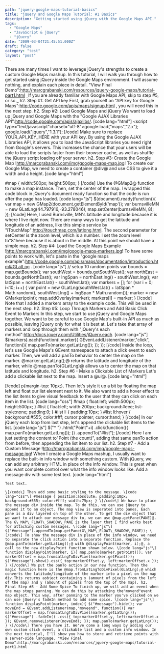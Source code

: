 ```yaml
---
path: "jquery-google-maps-tutorial-basics"
title: "jQuery and Google Maps Tutorial: #1 Basics"
description: "Getting started using jQuery with the Google Maps API."
tags: 
  - "Google Maps"
  - "JavaScript & jQuery"
  - "jQuery"
date: "2009-03-04T21:45:51.000Z"
draft: false
category: "test"
layout: "post"
---
```


There are many times I want to leverage jQuery's strengths to create a custom Google Maps mashup. In this tutorial, I will walk you through how to get started using jQuery inside the Google Maps environment. I will assume nothing, and explain each piece in detail. "View Final Demo":http://marcgrabanski.com/resources/jquery-google-maps/tutorial-part1.html \_If you are already familiar with Google Maps API, skip to step #5, or so.\_ h2. Step #1: Get API key First, grab yourself an "API key for Google Maps":http://code.google.com/apis/maps/signup.html , you will need this in the next step. h2. Step #2: Load Google Maps and jQuery We want to load up jQuery and Google Maps with the "Google AJAX Libraries API":http://code.google.com/apis/ajaxlibs/. \[code lang="html"\] <script type="text/javascript"charset="utf-8">google.load("maps","2.x"); google.load("jquery","1.3.1"); \[/code\] Make sure to replace YOUR\_API\_KEY_HERE with your API key. By using the Google AJAX Libraries API, it allows you to load the JavaScript libraries you need right from Google's servers. This increases the chance that your users will be able to load the scripts faster from their browser cache, as well as shuffle the jQuery script loading off your server. h2. Step #3: Create the Google Map !http://marcgrabanski.com/img/google-maps-map.jpg! To create our Google Map, we need to create a container @div@ and use CSS to give it a width and a height. \[code lang="html"\]

#map { width:500px; height:500px; } \[/code\] Use the @GMap2@ function to make a map instance. Then, set the center of the map. I wrapped this code block in jQuery's document ready function so that the code is run after the page has loaded. \[code lang="js"\] $(document).ready(function(){ var map = new GMap2(document.getElementById('map')); var burnsvilleMN = new GLatLng(44.797916,-93.278046); map.setCenter(burnsvilleMN, 8); }); \[/code\] Here, I used Burnsville, MN's latitude and longitude because it is where I live right now. There are many ways to get the latitude and longitude of an address, like this simple service by "iTouchMap":http://itouchmap.com/latlong.html. The second parameter for setCenter is the zoom level, which is a number. I set the zoom level to"8"here because it is about in the middle. At this point we should have a simple map. h2. Step #4: Load the Google Maps Example !http://marcgrabanski.com/img/google-maps-markers.jpg! To have some points to work with, let's paste in the "google maps example":http://code.google.com/apis/maps/documentation/introduction.html#GLatLng . \[code lang="js"\] // setup 10 random points var bounds = map.getBounds(); var southWest = bounds.getSouthWest(); var northEast = bounds.getNorthEast(); var lngSpan = northEast.lng() - southWest.lng(); var latSpan = northEast.lat() - southWest.lat(); var markers = \[\]; for (var i = 0; i<10; i++) { var point = new GLatLng(southWest.lat() + latSpan * Math.random(), southWest.lng() + lngSpan * Math.random()); marker = new GMarker(point); map.addOverlay(marker); markers\[i\] = marker; } \[/code\] Note that I added a markers array to the example code. This will be used in the next step. h2. Step #5: Loop Through Markers and Add Basic Click Event to Markers In this step, we start to use jQuery and Google Maps together. We want to be careful to use Google Map's built-in API as much as possible, leaving jQuery only for what it is best at.    Let's take that array of markers and loop through them with "jQuery's each method":http://docs.jquery.com/Utilities/jQuery.each. \[code lang="js"\] $(markers).each(function(i,marker){ GEvent.addListener(marker,"click", function(){ map.panTo(marker.getLatLng()); }); }); \[/code\] Inside the loop, let's use Google Maps's GEvent namespace to attach a click event to each marker. Then, we will add a panTo behavior to center the map on the marker. @marker.getLatLng();@ returns the latitude and longitude of the marker, while @map.panTo(GLatLng)@ allows us to center the map on that latitude and longitude. h2. Step #6 - Make a Clickable List of Markers     Let's add a clickable list next to the map. Insert a @ul@. \[code lang="html"\]

\[/code\] p{margin-top: 10px;}. Then let's style it up a bit by floating the map left and float our list element next to it. We also want to add a hover effect to the list items to give visual feedback to the user that they can click on each item in the list. \[code lang="css"\] #map { float:left; width:500px; height:500px; } #list { float:left; width:200px; background:#eee; list-style:none; padding:0; } #list li { padding:10px; } #list li:hover { background:#555; color:#fff; cursor:pointer; cursor:hand; } \[/code\] In our jQuery each loop from last step, let's append the clickable list items to the list. \[code lang="js"\] $("*   ") .html("Point"+i) .click(function(){ map.panTo(marker.getLatLng()); }) .appendTo("#list"); \[/code\] Here I am just setting the content to"Point (the count)", adding that same panTo action from before, then appending the list item to our list. h2. Step #7 - Add a Custom Message !http://marcgrabanski.com/img/google-maps-message.jpg! When I create a Google Maps mashup, I usually want to replace the built-in info window with something custom. With jQuery, we can add any arbitrary HTML in place of the info window. This is great when you want complete control over what the info window looks like. Add a message div with some test text. \[code lang="html"\]
    
    Test text.
    
    \[/code\] Then add some basic styling to the message. \[code lang="css"\] #message { position:absolute; padding:10px; background:#555; color:#fff; width:75px; } \[/code\] We have to place the message div inside the map. To do this, we can use jQuery to append it to an object. The map view is seperated into panes. Each pane is a div layered on top of the other. To get the div object that we want to attach our message div to, we can use @map.getPane(PANE)@. The G\_MAP\_FLOAT\_SHADOW\_PANE is the layer that I find works best for attaching custom messages. \[code lang="js"\] $("#message").appendTo(map.getPane(G\_MAP\_FLOAT\_SHADOW\_PANE)); \[/code\] To show the message div in place of the info window, we need to separate the click action into a separate function. Replace the @map.panTo(marker.getLatLng();@ with @displayPoint(marker, i);@, a call to the new displayPoint function shown below. \[code lang="js"\] function displayPoint(marker, i){ map.panTo(marker.getPoint()); var markerOffset = map.fromLatLngToDivPixel(marker.getPoint()); $("#message").show().css({ top:markerOffset.y, left:markerOffset.x }); } \[/code\] We put the panTo action in our new function. Then the magic function here is the @map.fromLatLngToDivPixel(GLatLng);@ which converts the latitude/longitude of the marker into a pixel on the map div.This returns aobject containing x (amount of pixels from the left of the map) and y (amount of pixels from the top of the map). h2. Final Step #8 - Add Some Spice To finish up, we will add an event when the map stops panning. We can do this by attaching the"movend"event map object. This way, after panning to the marker you've clicked on we can use jQuery's fadeIn method to add some spice. \[code lang="js"\] function displayPoint(marker, index){ $("#message").hide(); var moveEnd = GEvent.addListener(map,"moveend", function(){ var markerOffset = map.fromLatLngToDivPixel(marker.getLatLng()); $("#message") .fadeIn() .css({ top:markerOffset.y, left:markerOffset.x }); GEvent.removeListener(moveEnd); }); map.panTo(marker.getLatLng()); } \[/code\] There you have it. We've come a long ways by adding our own custom click event, a clickable list and a custom info window. In the next tutorial, I'll show you how to store and retrieve points with a server-side language. "View Final Demo":http://marcgrabanski.com/resources/jquery-google-maps/tutorial-part1.html
